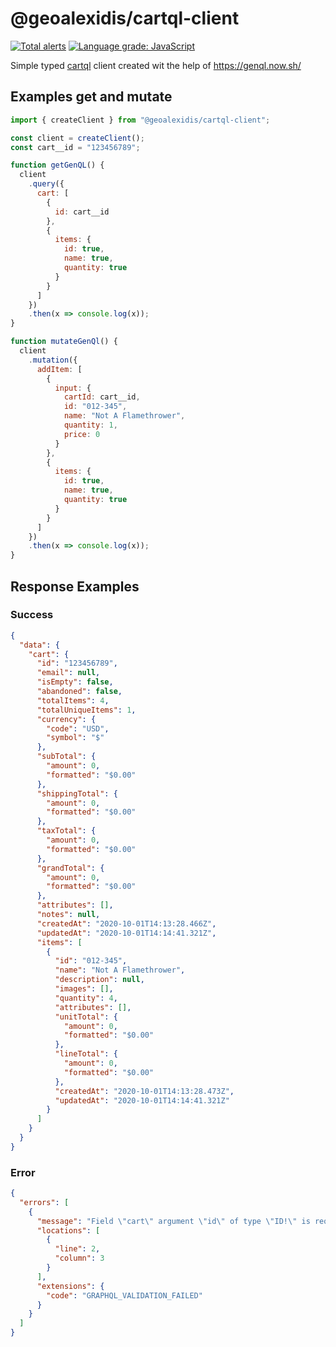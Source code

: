 # @geoalexidis/cartql-client

[![Total alerts](https://img.shields.io/lgtm/alerts/g/geoalexidis/cartql-client.svg?logo=lgtm&logoWidth=18)](https://lgtm.com/projects/g/geoalexidis/cartql-client/alerts/)
[![Language grade: JavaScript](https://img.shields.io/lgtm/grade/javascript/g/geoalexidis/cartql-client.svg?logo=lgtm&logoWidth=18)](https://lgtm.com/projects/g/geoalexidis/cartql-client/context:javascript)

Simple typed [cartql](https://cartql.com/) client created wit the help of https://genql.now.sh/

## Examples get and mutate

```javascript
import { createClient } from "@geoalexidis/cartql-client";

const client = createClient();
const cart__id = "123456789";

function getGenQL() {
  client
    .query({
      cart: [
        {
          id: cart__id
        },
        {
          items: {
            id: true,
            name: true,
            quantity: true
          }
        }
      ]
    })
    .then(x => console.log(x));
}

function mutateGenQl() {
  client
    .mutation({
      addItem: [
        {
          input: {
            cartId: cart__id,
            id: "012-345",
            name: "Not A Flamethrower",
            quantity: 1,
            price: 0
          }
        },
        {
          items: {
            id: true,
            name: true,
            quantity: true
          }
        }
      ]
    })
    .then(x => console.log(x));
}
```

## Response Examples

### Success

```json
{
  "data": {
    "cart": {
      "id": "123456789",
      "email": null,
      "isEmpty": false,
      "abandoned": false,
      "totalItems": 4,
      "totalUniqueItems": 1,
      "currency": {
        "code": "USD",
        "symbol": "$"
      },
      "subTotal": {
        "amount": 0,
        "formatted": "$0.00"
      },
      "shippingTotal": {
        "amount": 0,
        "formatted": "$0.00"
      },
      "taxTotal": {
        "amount": 0,
        "formatted": "$0.00"
      },
      "grandTotal": {
        "amount": 0,
        "formatted": "$0.00"
      },
      "attributes": [],
      "notes": null,
      "createdAt": "2020-10-01T14:13:28.466Z",
      "updatedAt": "2020-10-01T14:14:41.321Z",
      "items": [
        {
          "id": "012-345",
          "name": "Not A Flamethrower",
          "description": null,
          "images": [],
          "quantity": 4,
          "attributes": [],
          "unitTotal": {
            "amount": 0,
            "formatted": "$0.00"
          },
          "lineTotal": {
            "amount": 0,
            "formatted": "$0.00"
          },
          "createdAt": "2020-10-01T14:13:28.473Z",
          "updatedAt": "2020-10-01T14:14:41.321Z"
        }
      ]
    }
  }
}
```

### Error

```json
{
  "errors": [
    {
      "message": "Field \"cart\" argument \"id\" of type \"ID!\" is required, but it was not provided.",
      "locations": [
        {
          "line": 2,
          "column": 3
        }
      ],
      "extensions": {
        "code": "GRAPHQL_VALIDATION_FAILED"
      }
    }
  ]
}
```
